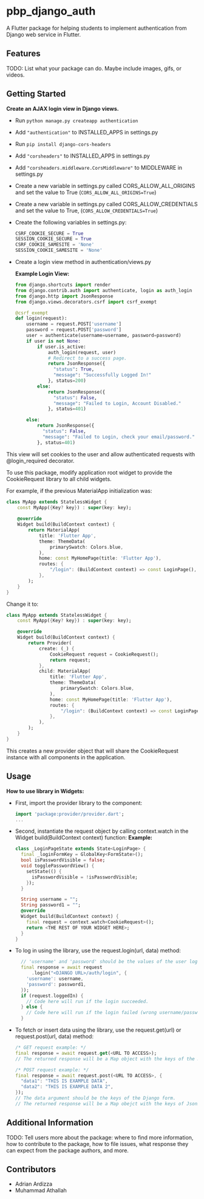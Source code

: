 <!--
This README describes the package. If you publish this package to pub.dev,
this README's contents appear on the landing page for your package.

For information about how to write a good package README, see the guide for
[writing package pages](https://dart.dev/guides/libraries/writing-package-pages).

For general information about developing packages, see the Dart guide for
[creating packages](https://dart.dev/guides/libraries/create-library-packages)
and the Flutter guide for
[developing packages and plugins](https://flutter.dev/developing-packages).
-->

# pbp_django_auth

A Flutter package for helping students to implement authentication from Django web service in Flutter.

## Features

TODO: List what your package can do. Maybe include images, gifs, or videos.

## Getting Started

**Create an AJAX login view in Django views.**

- Run `python manage.py createapp authentication`
- Add `"authentication"` to INSTALLED_APPS in settings.py
- Run `pip install django-cors-headers`
- Add `"corsheaders"` to INSTALLED_APPS in settings.py
- Add `"corsheaders.middleware.CorsMiddleware"` to MIDDLEWARE in settings.py
- Create a new variable in settings.py called CORS_ALLOW_ALL_ORIGINS and set the value to True (`CORS_ALLOW_ALL_ORIGINS=True`)
- Create a new variable in settings.py called CORS_ALLOW_CREDENTIALS and set the value to True, (`CORS_ALLOW_CREDENTIALS=True`)
- Create the following variables in settings.py:

    ```python
    CSRF_COOKIE_SECURE = True
    SESSION_COOKIE_SECURE = True
    CSRF_COOKIE_SAMESITE = 'None'
    SESSION_COOKIE_SAMESITE = 'None'
    ```

- Create a login view method in authentication/views.py
  
    **Example Login View:**

    ```python
    from django.shortcuts import render
    from django.contrib.auth import authenticate, login as auth_login
    from django.http import JsonResponse
    from django.views.decorators.csrf import csrf_exempt

    @csrf_exempt
    def login(request):
        username = request.POST['username']
        password = request.POST['password']
        user = authenticate(username=username, password=password)
        if user is not None:
            if user.is_active:
                auth_login(request, user)
                # Redirect to a success page.
                return JsonResponse({
                  "status": True,
                  "message": "Successfully Logged In!"
                }, status=200)
            else:
                return JsonResponse({
                  "status": False,
                  "message": "Failed to Login, Account Disabled."
                }, status=401)

        else:
            return JsonResponse({
              "status": False,
              "message": "Failed to Login, check your email/password."
            }, status=401)
    ```

This view will set cookies to the user and allow authenticated requests with @login_required decorator.

To use this package, modify application root widget to provide the CookieRequest library to all child widgets.

For example, if the previous MaterialApp initialization was:

```dart
class MyApp extends StatelessWidget {
    const MyApp({Key? key}) : super(key: key);
    
    @override
    Widget build(BuildContext context) {
        return MaterialApp(
            title: 'Flutter App',
            theme: ThemeData(
                primarySwatch: Colors.blue,
            ),
            home: const MyHomePage(title: 'Flutter App'),
            routes: {
                "/login": (BuildContext context) => const LoginPage(),
            },
        );
    }
}
```

Change it to:

```dart
class MyApp extends StatelessWidget {
    const MyApp({Key? key}) : super(key: key);

    @override
    Widget build(BuildContext context) {
        return Provider(
            create: (_) {
                CookieRequest request = CookieRequest();
                return request;
            },
            child: MaterialApp(
                title: 'Flutter App',
                theme: ThemeData(
                    primarySwatch: Colors.blue,
                ),
                home: const MyHomePage(title: 'Flutter App'),
                routes: {
                    "/login": (BuildContext context) => const LoginPage(),
                },
            ),
        );
    }
}
```

This creates a new provider object that will share the CookieRequest instance with all components in the application.

## Usage

**How to use library in Widgets:**

- First, import the provider library to the component:

    ```dart
    import 'package:provider/provider.dart';
    ...
    ```

- Second, instantiate the request object by calling context.watch in the Widget build(BuildContext context) function:
    **Example:**

    ```dart
    class _LoginPageState extends State<LoginPage> {
      final _loginFormKey = GlobalKey<FormState>();
      bool isPasswordVisible = false;
      void togglePasswordView() {
        setState(() {
          isPasswordVisible = !isPasswordVisible;
        });
      }

      String username = "";
      String password1 = "";
      @override
      Widget build(BuildContext context) {
        final request = context.watch<CookieRequest>();
        return <THE REST OF YOUR WIDGET HERE>;
      }
    }
    ```

- To log in using the library, use the request.login(url, data) method:

    ```dart
      // 'username' and 'password' should be the values of the user login form.
      final response = await request
          .login("<DJANGO URL>/auth/login", {
        'username': username,
        'password': password1,
      });
      if (request.loggedIn) {
        // Code here will run if the login succeeded.
      } else {
        // Code here will run if the login failed (wrong username/password).
      }
    ```

- To fetch or insert data using the library, use the request.get(url) or request.post(url, data) method:

    ```dart
    /* GET request example: */
    final response = await request.get(<URL TO ACCESS>);
    // The returned response will be a Map object with the keys of the JsonResponse
    
    /* POST request example: */
    final response = await request.post(<URL TO ACCESS>, {
      "data1": "THIS IS EXAMPLE DATA",
      "data2": "THIS IS EXAMPLE DATA 2",
    });
    // The data argument should be the keys of the Django form.
    // The returned response will be a Map obejct with the keys of JsonResponse.
    ```

## Additional Information

TODO: Tell users more about the package: where to find more information, how to
contribute to the package, how to file issues, what response they can expect
from the package authors, and more.

## Contributors

- Adrian Ardizza
- Muhammad Athallah

<!--
https://blog.logrocket.com/how-to-create-dart-packages-for-flutter/
https://gist.github.com/Meta502/1605fdba3b141fbf67dba689e9e55498
-->